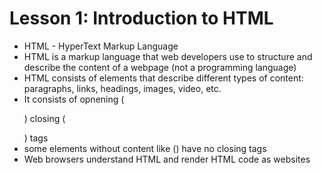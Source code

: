 # Lesson 1: Introduction to HTML

- HTML - HyperText Markup Language
- HTML is a markup language that web developers use to structure and
  describe the content of a webpage (not a programming language)
- HTML consists of elements that describe different types of content:
  paragraphs, links, headings, images, video, etc.
- It consists of opnening (<p>) closing (</p>) tags
- some elements without content like (<img >) have no closing tags
- Web browsers understand HTML and render HTML code as websites
